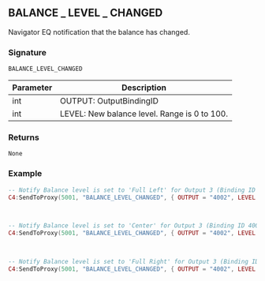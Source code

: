 ## BALANCE \_  LEVEL \_  CHANGED

Navigator EQ notification that the balance has changed.


### Signature

`BALANCE_LEVEL_CHANGED`


| Parameter | Description |
| --- | --- |
| int | OUTPUT: OutputBindingID |
| int | LEVEL: New balance level. Range is 0 to 100. |


### Returns

`None`


### Example


```lua
-- Notify Balance level is set to 'Full Left' for Output 3 (Binding ID 4002)
C4:SendToProxy(5001, "BALANCE_LEVEL_CHANGED", { OUTPUT = "4002", LEVEL = 0 }, "NOTIFY")

 

-- Notify Balance level is set to 'Center' for Output 3 (Binding ID 4002)
C4:SendToProxy(5001, "BALANCE_LEVEL_CHANGED", { OUTPUT = "4002", LEVEL = 50 }, "NOTIFY")

 

-- Notify Balance level is set to 'Full Right' for Output 3 (Binding ID 4002)
C4:SendToProxy(5001, "BALANCE_LEVEL_CHANGED", { OUTPUT = "4002", LEVEL = 100 }, "NOTIFY")
```

